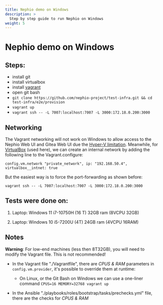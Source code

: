 ```yaml
---
title: Nephio demo on Windows
description: >
  Step by step guide to run Nephio on Windows
weight: 5
---
```


# Nephio demo on Windows

## Steps:
- install git
- install virtualbox
- install [vagrant](https://developer.hashicorp.com/vagrant/docs/installation)
- open git bash
- `git clone https://github.com/nephio-project/test-infra.git && cd test-infra/e2e/provision`
- `vagrant up`
- `vagrant ssh -- -L 7007:localhost:7007 -L 3000:172.18.0.200:3000`

## Networking

The Vagrant networking will not work on Windows to allow access to the Nephio
Web UI and Gitea Web UI due the [Hyper-V
limitation](https://developer.hashicorp.com/vagrant/docs/providers/hyperv/limitations#limited-networking).
Meanwhile, for
[VirtualBox](https://developer.hashicorp.com/vagrant/docs/providers/virtualbox/networking#virtualbox-nic-type)
(used here), we can create an internal network by adding the following line to
the Vagrant.configure:

`config.vm.network "private_network", ip: "192.168.50.4", virtualbox__intnet: true`

But the easiest way is to force the port-forwarding as shown before:

`vagrant ssh -- -L 7007:localhost:7007 -L 3000:172.18.0.200:3000`

## Tests were done on:

1. Laptop: Windows 11 i7-10750H (16 T) 32GB ram (8VCPU 32GB)

2. Laptop: Windows 10 i5-7200U (4T) 24GB ram (4VCPU 16RAM)

## Notes

**Warning**: For low-end machines (less then 8T32GB), you will need to modify
the Vagrant file. This is not recommended!

- In the Vagrant file "./Vagrantfile", there are *CPUS & RAM* parameters in
  `config.vm.provider`, it's possible to override them at runtime:
  - On Linux, or the Git Bash on Windows we can use a one-liner command `CPUS=16
  MEMORY=32768 vagrant up`

- In the Ansible "./playbooks/roles/bootstrap/tasks/prechecks.yml" file, there
  are the checks for *CPUS & RAM*
